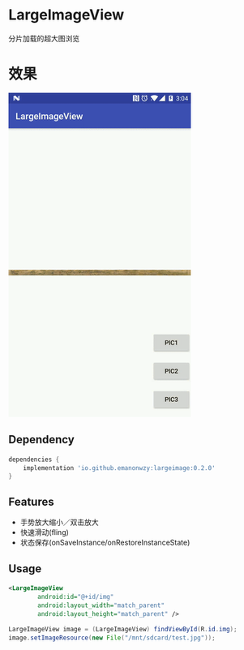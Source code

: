 # LargeImageView
分片加载的超大图浏览

# 效果
![image](raw/output.gif)

## Dependency

```groovy
dependencies {
    implementation 'io.github.emanonwzy:largeimage:0.2.0'
}
```

## Features
- 手势放大缩小／双击放大
- 快速滑动(fling)
- 状态保存(onSaveInstance/onRestoreInstanceState)

## Usage
```xml
<LargeImageView
        android:id="@+id/img"
        android:layout_width="match_parent"
        android:layout_height="match_parent" />
```

```java
LargeImageView image = (LargeImageView) findViewById(R.id.img);
image.setImageResource(new File("/mnt/sdcard/test.jpg"));
```
